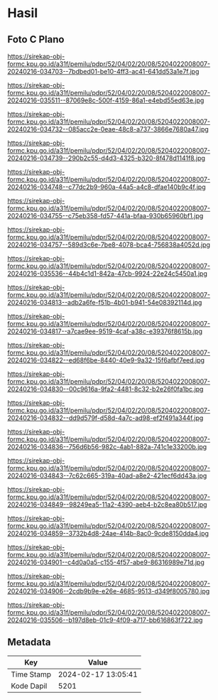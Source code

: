 # Hasil

## Foto C Plano

https://sirekap-obj-formc.kpu.go.id/a31f/pemilu/pdpr/52/04/02/20/08/5204022008007-20240216-034703--7bdbed01-be10-4ff3-ac41-641dd53a1e7f.jpg

https://sirekap-obj-formc.kpu.go.id/a31f/pemilu/pdpr/52/04/02/20/08/5204022008007-20240216-035511--87069e8c-500f-4159-86a1-e4ebd55ed63e.jpg

https://sirekap-obj-formc.kpu.go.id/a31f/pemilu/pdpr/52/04/02/20/08/5204022008007-20240216-034732--085acc2e-0eae-48c8-a737-3866e7680a47.jpg

https://sirekap-obj-formc.kpu.go.id/a31f/pemilu/pdpr/52/04/02/20/08/5204022008007-20240216-034739--290b2c55-d4d3-4325-b320-8f478d1141f8.jpg

https://sirekap-obj-formc.kpu.go.id/a31f/pemilu/pdpr/52/04/02/20/08/5204022008007-20240216-034748--c77dc2b9-960a-44a5-a4c8-dfae140b9c4f.jpg

https://sirekap-obj-formc.kpu.go.id/a31f/pemilu/pdpr/52/04/02/20/08/5204022008007-20240216-034755--c75eb358-fd57-441a-bfaa-930b65960bf1.jpg

https://sirekap-obj-formc.kpu.go.id/a31f/pemilu/pdpr/52/04/02/20/08/5204022008007-20240216-034757--589d3c6e-7be8-4078-bca4-756838a4052d.jpg

https://sirekap-obj-formc.kpu.go.id/a31f/pemilu/pdpr/52/04/02/20/08/5204022008007-20240216-035536--44b4c1d1-842a-47cb-9924-22e24c5450a1.jpg

https://sirekap-obj-formc.kpu.go.id/a31f/pemilu/pdpr/52/04/02/20/08/5204022008007-20240216-034813--adb2a6fe-f51b-4b01-b941-54e08392114d.jpg

https://sirekap-obj-formc.kpu.go.id/a31f/pemilu/pdpr/52/04/02/20/08/5204022008007-20240216-034817--a7cae9ee-9519-4caf-a38c-e39376f8615b.jpg

https://sirekap-obj-formc.kpu.go.id/a31f/pemilu/pdpr/52/04/02/20/08/5204022008007-20240216-034822--ed68f6be-8440-40e9-9a32-15f6afbf7eed.jpg

https://sirekap-obj-formc.kpu.go.id/a31f/pemilu/pdpr/52/04/02/20/08/5204022008007-20240216-034830--00c9616a-9fa2-4481-8c32-b2e26f0fa1bc.jpg

https://sirekap-obj-formc.kpu.go.id/a31f/pemilu/pdpr/52/04/02/20/08/5204022008007-20240216-034832--dd9d579f-d58d-4a7c-ad98-ef2f491a344f.jpg

https://sirekap-obj-formc.kpu.go.id/a31f/pemilu/pdpr/52/04/02/20/08/5204022008007-20240216-034836--756d6b56-982c-4ab1-882a-741c1e33200b.jpg

https://sirekap-obj-formc.kpu.go.id/a31f/pemilu/pdpr/52/04/02/20/08/5204022008007-20240216-034843--7c62c665-319a-40ad-a8e2-421ecf6dd43a.jpg

https://sirekap-obj-formc.kpu.go.id/a31f/pemilu/pdpr/52/04/02/20/08/5204022008007-20240216-034849--98249ea5-11a2-4390-aeb4-b2c8ea80b517.jpg

https://sirekap-obj-formc.kpu.go.id/a31f/pemilu/pdpr/52/04/02/20/08/5204022008007-20240216-034859--3732b4d8-24ae-414b-8ac0-9cde8150dda4.jpg

https://sirekap-obj-formc.kpu.go.id/a31f/pemilu/pdpr/52/04/02/20/08/5204022008007-20240216-034901--c4d0a0a5-c155-4f57-abe9-86316989e71d.jpg

https://sirekap-obj-formc.kpu.go.id/a31f/pemilu/pdpr/52/04/02/20/08/5204022008007-20240216-034906--2cdb9b9e-e26e-4685-9513-d349f8005780.jpg

https://sirekap-obj-formc.kpu.go.id/a31f/pemilu/pdpr/52/04/02/20/08/5204022008007-20240216-035506--b197d8eb-01c9-4f09-a717-bb616863f722.jpg


## Metadata

| Key        | Value               |
| ---------- | ------------------- |
| Time Stamp | 2024-02-17 13:05:41 |
| Kode Dapil | 5201                |



